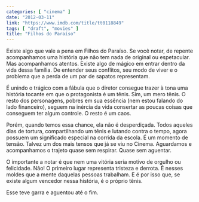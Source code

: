 ```yaml
---
categories: [ "cinema" ]
date: "2012-03-11"
link: "https://www.imdb.com/title/tt0118849"
tags: [ "draft", "movies" ]
title: "Filhos do Paraíso"
---
```

Existe algo que vale a pena em Filhos do Paraíso. Se você notar, de repente acompanhamos uma história que não tem nada de original ou espetacular. Mas acompanhamos atentos. Existe algo de mágico em entrar dentro da vida dessa família. De entender seus conflitos, seu modo de viver e o problema que a perda de um par de sapatos representam.

É unindo o trágico com a fábula que o diretor consegue trazer à tona uma história tocante em que o protagonista é um tênis. Sim, um mero tênis. O resto dos personagens, pobres em sua essência (nem estou falando do lado financeiro), seguem na inércia da vida consertar as poucas coisas que conseguem ter algum controle. O resto é um caos.

Porém, quando temos essa chance, ela não é desperdiçada. Todos aqueles dias de tortura, compartilhando um tênis e lutando contra o tempo, agora possuem um significado especial na corrida da escola. É um momento de tensão. Talvez um dos mais tensos que já se viu no Cinema. Aguardamos e acompanhamos o trajeto quase sem respirar. Quase sem aguentar.

O importante a notar é que nem uma vitória seria motivo de orgulho ou felicidade. Não! O primeiro lugar representa tristeza e derrota. É nesses moldes que a mente daquelas pessoas trabalham. E é por isso que, se existe algum vencedor nessa história, é o próprio tênis.

Esse teve garra e aguentou até o fim.
